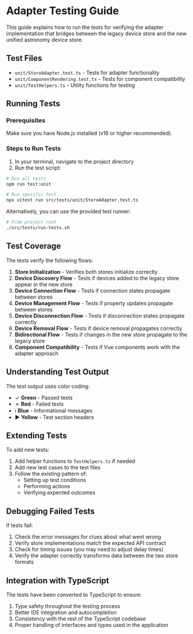 # Adapter Testing Guide

This guide explains how to run the tests for verifying the adapter implementation that bridges between the legacy device store and the new unified astronomy device store.

## Test Files

- `unit/StoreAdapter.test.ts` - Tests for adapter functionality
- `unit/ComponentRendering.test.ts` - Tests for component compatibility
- `unit/TestHelpers.ts` - Utility functions for testing

## Running Tests

### Prerequisites

Make sure you have Node.js installed (v16 or higher recommended).

### Steps to Run Tests

1. In your terminal, navigate to the project directory
2. Run the test script:

```bash
# Run all tests
npm run test:unit

# Run specific test
npx vitest run src/tests/unit/StoreAdapter.test.ts
```

Alternatively, you can use the provided test runner:

```bash
# From project root
./src/tests/run-tests.sh
```

## Test Coverage

The tests verify the following flows:

1. **Store Initialization** - Verifies both stores initialize correctly
2. **Device Discovery Flow** - Tests if devices added to the legacy store appear in the new store
3. **Device Connection Flow** - Tests if connection states propagate between stores
4. **Device Management Flow** - Tests if property updates propagate between stores
5. **Device Disconnection Flow** - Tests if disconnection states propagate correctly
6. **Device Removal Flow** - Tests if device removal propagates correctly
7. **Bidirectional Flow** - Tests if changes in the new store propagate to the legacy store
8. **Component Compatibility** - Tests if Vue components work with the adapter approach

## Understanding Test Output

The test output uses color coding:

- ✓ **Green** - Passed tests
- ✗ **Red** - Failed tests
- ℹ **Blue** - Informational messages
- ► **Yellow** - Test section headers

## Extending Tests

To add new tests:

1. Add helper functions to `TestHelpers.ts` if needed
2. Add new test cases to the test files
3. Follow the existing pattern of:
   - Setting up test conditions
   - Performing actions
   - Verifying expected outcomes

## Debugging Failed Tests

If tests fail:

1. Check the error messages for clues about what went wrong
2. Verify store implementations match the expected API contract
3. Check for timing issues (you may need to adjust delay times)
4. Verify the adapter correctly transforms data between the two store formats

## Integration with TypeScript

The tests have been converted to TypeScript to ensure:

1. Type safety throughout the testing process
2. Better IDE integration and autocompletion
3. Consistency with the rest of the TypeScript codebase
4. Proper handling of interfaces and types used in the application
